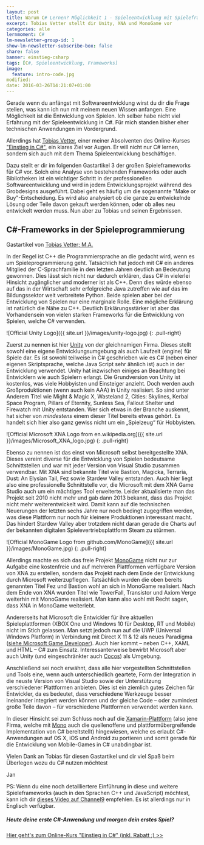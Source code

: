 ```yaml
---
layout: post
title: Warum C# Lernen? Möglichkeit 1 - Spieleentwicklung mit Spieleframeworks
excerpt: Tobias Vetter stellt dir Unity, XNA und MonoGame vor
categories: alle
lernmoment: C#
lm-newsletter-group-id: 1
show-lm-newsletter-subscribe-box: false
share: false
banner: einstieg-csharp
tags: [C#, Spieleentwicklung, Frameworks]
image:
  feature: intro-code.jpg
modified:
date: 2016-03-26T14:21:07+01:00
---
```


Gerade wenn du anfängst mit Softwareentwicklung wirst du dir die Frage stellen, was kann ich nun mit meinem neuen Wissen anfangen. Eine Möglichkeit ist die Entwicklung von Spielen. Ich selber habe nicht viel Erfahrung mit der Spieleentwicklung in C#. Für mich standen bisher eher technischen Anwendungen im Vordergrund.

Allerdings hat <a href="https://blog-vetter.rhcloud.com/" target="_blank">Tobias Vetter</a>, einer meiner Absolventen des Online-Kurses ["Einstieg in C#"](https://www.udemy.com/course/einstieg-in-csharp-software-programmieren-wie-ein-profi/?couponCode=UCSK_N150_LM-ALL), ein klares Ziel vor Augen. Er will nicht nur C# lernen, sondern sich auch mit dem Thema Spieleentwicklung beschäftigen.

Dazu stellt er dir im folgenden Gastartikel 3 der großen Spieleframeworks für C# vor. Solch eine Analyse von bestehenden Frameworks oder auch Bibliotheken ist ein wichtiger Schritt in der professionellen Softwareentwicklung und wird in jedem Entwicklungsprojekt während des Grobdesigns ausgeführt. Dabei geht es häufig um die sogenannte "Make or Buy"-Entscheidung. Es wird also analysiert ob die ganze zu entwickelnde Lösung oder Teile davon gekauft werden können, oder ob alles neu entwickelt werden muss. Nun aber zu Tobias und seinen Ergebnissen.

## C#-Frameworks in der Spieleprogrammierung
Gastartikel von <a href="https://blog-vetter.rhcloud.com/" target="_blank">Tobias Vetter; M.A.</a>

In der Regel ist C++ die Programmiersprache an die gedacht wird, wenn es um Spieleprogrammierung geht. Tatsächlich hat jedoch mit C# ein anderes Mitglied der C-Sprachfamilie in den letzten Jahren deutlich an Bedeutung gewonnen. Dies lässt sich nicht nur dadurch erklären, dass C# in vielerlei Hinsicht zugänglicher und moderner ist als C++. Denn dies würde ebenso auf das in der Wirtschaft sehr erfolgreiche Java zutreffen wie auf das im Bildungssektor weit verbreitete Python. Beide spielen aber bei der Entwicklung von Spielen nur eine marginale Rolle. Eine mögliche Erklärung ist natürlich die Nähe zu C++. Deutlich Erklärungsstärker ist aber das Vorhandensein von vielen starken Frameworks für die Entwicklung von Spielen, welche C# verwenden.

![Official Unity Logo]({{ site.url }}/images/unity-logo.jpg)
{: .pull-right}

Zuerst zu nennen ist hier <a href="http://unity3d.com/" target="_blank">Unity</a> von der gleichnamigen Firma. Dieses stellt sowohl eine eigene Entwicklungsumgebung als auch Laufzeit (engine) für Spiele dar. Es ist sowohl teilweise in C# geschrieben wie es C# (neben einer eigenen Skriptsprache, welche Java Script sehr ähnlich ist) auch in der Entwicklung verwendet. Unity hat inzwischen einiges an Beachtung bei Entwicklern wie auch Spielern erlangt. Die Grundversion von Unity ist kostenlos, was viele Hobbyisten und Einsteiger anzieht. Doch werden auch Großproduktionen (wenn auch kein AAA) in Unity realisiert. So sind unter Anderem Titel wie Might & Magic X, Wasteland 2, Cities: Skylines, Kerbal Space Program, Pillars of Eternity, Sunless Sea, Fallout Shelter und Firewatch mit Unity entstanden. Wer sich etwas in der Branche auskennt, hat sicher von *mindestens* einem dieser Titel bereits etwas gehört. Es handelt sich hier also ganz gewiss nicht um ein „Spielzeug“ für Hobbyisten.

![Official Microsoft XNA Logo from en.wikipedia.org]({{ site.url }}/images/Microsoft_XNA_logo.jpg)
{: .pull-right}

Ebenso zu nennen ist das einst von Microsoft selbst bereitgestellte XNA. Dieses vereint diverse für die Entwicklung von Spielen bedeutsame Schnittstellen und war mit jeder Version von Visual Studio zusammen verwendbar. Mit XNA sind bekannte Titel wie Bastion, Magicka, Terraria, Dust: An Elysian Tail, Fez sowie Stardew Valley entstanden. Auch hier liegt also eine professionelle Schnittstelle vor, die Microsoft mit dem XNA Game Studio auch um ein mächtiges Tool erweiterte. Leider aktualisierte man das Projekt seit 2010 nicht mehr und gab dann 2013 bekannt, dass das Projekt nicht mehr weiterentwickelt wird. Damit kann auf die technischen Neuerungen der letzten sechs Jahre nur noch bedingt zugegriffen werden, was diese Plattform nur noch für kleinere Produktionen interessant macht. Das hindert Stardew Valley aber trotzdem nicht daran gerade die Charts auf der bekannten digitalen Spielevertriebsplattform Steam zu stürmen.

![Official MonoGame Logo from github.com/MonoGame]({{ site.url }}/images/MonoGame.jpg)
{: .pull-right}

Allerdings machte es sich das freie Projekt <a href="http://www.monogame.net/" target="_blank">MonoGame</a> nicht nur zur Aufgabe eine kostenfreie und auf mehreren Plattformen verfügbare Version von XNA zu erstellen, sondern das Projekt nach dem Ende der Entwicklung durch Microsoft weiterzupflegen. Tatsächlich wurden die oben bereits genannten Titel Fez und Bastion wohl an sich in MonoGame realisiert. Nach dem Ende von XNA wurden Titel wie TowerFall, Transistor und Axiom Verge weiterhin mit MonoGame realisiert. Man kann also wohl mit Recht sagen, dass XNA in MonoGame weiterlebt.

Andererseits hat Microsoft die Entwickler für ihre aktuellen Spieleplattformen (XBOX One und Windows 10 für Desktop, RT und Mobile) nicht im Stich gelassen. Man setzt jedoch nun auf die UWP (Universal Windows Platform) in Verbindung mit Direct X 11 & 12 als neues Paradigma (<a href="https://dev.windows.com/de-de/games/develop" target="_blank">siehe Microsoft Game Developer</a>). Auch hier kommt – neben C++, XAML und HTML – C# zum Einsatz. Interessanterweise bewirbt Microsoft aber auch Unity (und eingeschränkter auch <a href="http://www.cocos2dxna.com/" target="_blank">Cocos</a>) als Umgebung.

Anschließend sei noch erwähnt, dass alle hier vorgestellten Schnittstellen und Tools eine, wenn auch unterschiedlich geartete, Form der Integration in die neuste Version von Visual Studio sowie der Unterstützung verschiedener Plattformen anbieten. Dies ist ein ziemlich gutes Zeichen für Entwickler, da es bedeutet, dass verschiedene Werkzeuge besser ineinander integriert werden können und der gleiche Code – oder zumindest große Teile davon – für verschiedene Plattformen verwendet werden kann.

In dieser Hinsicht sei zum Schluss noch auf die <a href="https://xamarin.com/platform" target="_blank">Xamarin-Plattform</a> (also jene Firma, welche mit [Mono](http://www.mono-project.com/) auch die quellenoffene und plattformübergreifende Implementation von C# bereitstellt) hingewiesen, welche es erlaubt C#-Anwendungen auf OS X, iOS und Android zu portieren und somit gerade für die Entwicklung von Mobile-Games in C# unabdingbar ist.

Vielen Dank an Tobias für diesen Gastartikel und dir viel Spaß beim Überlegen wozu du C# nutzen möchtest

Jan

PS: Wenn du eine noch detailliertere Einführung in diese und weitere Spieleframeworks (auch in den Sprachen C++ und JavaScript) möchtest, kann ich dir <a href="https://channel9.msdn.com/Shows/gamedev/1" target="_blank">dieses Video auf Channel9</a> empfehlen. Es ist allerdings nur in Englisch verfügbar.

<div class="subscribe-notice">
<h5>Heute deine erste C#-Anwendung und morgen dein erstes Spiel?</h5>
<a markdown="0" href="https://www.udemy.com/course/einstieg-in-csharp-software-programmieren-wie-ein-profi/?couponCode=UCSK_N150_LM-ALL" class="notice-button">Hier geht's zum Online-Kurs "Einstieg in C#" (inkl. Rabatt ;) >></a>
</div>
